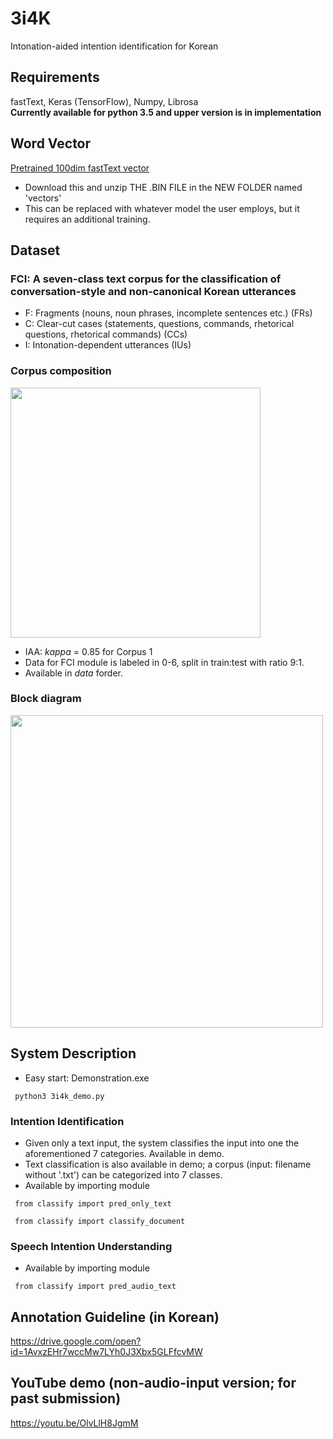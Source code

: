 # 3i4K
Intonation-aided intention identification for Korean

## Requirements
fastText, Keras (TensorFlow), Numpy, Librosa<br/>
**Currently available for python 3.5 and upper version is in implementation**

## Word Vector
[Pretrained 100dim fastText vector](https://drive.google.com/open?id=1jHbjOcnaLourFzNuP47yGQVhBTq6Wgor)
* Download this and unzip THE .BIN FILE in the NEW FOLDER named 'vectors'
* This can be replaced with whatever model the user employs, but it requires an additional training.

## Dataset
### FCI: A seven-class text corpus for the classification of conversation-style and non-canonical Korean utterances
* F: Fragments (nouns, noun phrases, incomplete sentences etc.) (FRs)
* C: Clear-cut cases (statements, questions, commands, rhetorical questions, rhetorical commands) (CCs)
* I: Intonation-dependent utterances (IUs)
### Corpus composition<br/>
<image src="https://github.com/warnikchow/3i4k/blob/master/images/portion.PNG" width="400"><br/>
* IAA: *kappa* = 0.85 for Corpus 1
* Data for FCI module is labeled in 0-6, split in train:test with ratio 9:1. 
* Available in *data* forder.
  
### Block diagram<br/>
<image src="https://github.com/warnikchow/3i4k/blob/master/images/fig1.png" width="500"><br/>

## System Description
* Easy start: Demonstration.exe
<pre><code> python3 3i4k_demo.py </code></pre>

### Intention Identification
- Given only a text input, the system classifies the input into one the aforementioned 7 categories. Available in demo.
- Text classification is also available in demo;  a corpus (input: filename without '.txt') can be categorized into 7 classes.
- Available by importing module
<pre><code> from classify import pred_only_text </code></pre>
<pre><code> from classify import classify_document </code></pre>

### Speech Intention Understanding
- Available by importing module
<pre><code> from classify import pred_audio_text </code></pre>

## Annotation Guideline (in Korean)
https://drive.google.com/open?id=1AvxzEHr7wccMw7LYh0J3Xbx5GLFfcvMW

## YouTube demo (non-audio-input version; for past submission)
https://youtu.be/OlvLlH8JgmM
